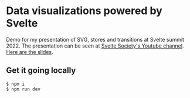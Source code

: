 # Data visualizations powered by Svelte

Demo for my presentation of SVG, stores and transitions at Svelte summit 2022. The presentation can be seen at [Svelte Society's Youtube channel](https://www.youtube.com/watch?v=pJcbZr5VlV4&t=26739s). [Here are the slides](https://www.dropbox.com/s/3pgn8vhgtnpq5fa/Svelte%20summit%202022.key?dl=0).

## Get it going locally

```
$ npm i
$ npm run dev
```

